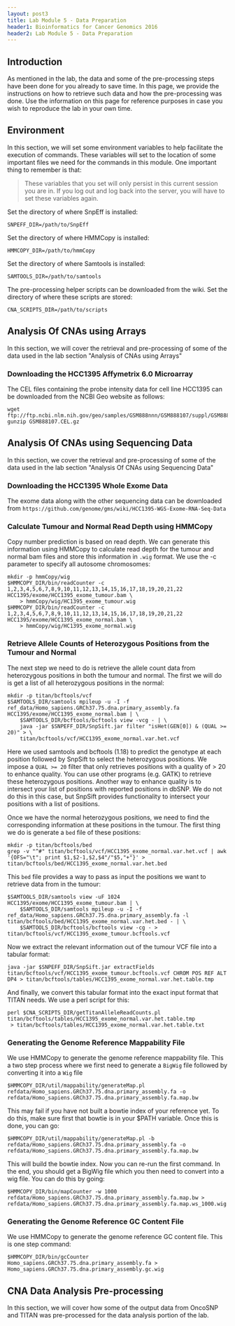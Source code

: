 ```yaml
---
layout: post3
title: Lab Module 5 - Data Preparation
header1: Bioinformatics for Cancer Genomics 2016
header2: Lab Module 5 - Data Preparation
---
```


## Introduction

As mentioned in the lab, the data and some of the pre-processing steps have been done for you already to save time. In this page, we provide the instructions on how to retrieve such data and how the pre-processing was done. Use the information on this page for reference purposes in case you wish to reproduce the lab in your own time. 

## Environment

In this section, we will set some environment variables to help facilitate the execution of commands. These variables will set to the location of some important files we need for the commands in this module. One important thing to remember is that:

> These variables that you set will only persist in this current session you are in. If you log out and log back into the server, you will have to set these variables again.

Set the directory of where SnpEff is installed:

```
SNPEFF_DIR=/path/to/SnpEff
```

Set the directory of where HMMCopy is installed:

```
HMMCOPY_DIR=/path/to/hmmCopy
```

Set the directory of where Samtools is installed:

```
SAMTOOLS_DIR=/path/to/samtools
```

The pre-processing helper scripts can be downloaded from the wiki. Set the directory of where these scripts are stored:

```
CNA_SCRIPTS_DIR=/path/to/scripts
```

## Analysis Of CNAs using Arrays

In this section, we will cover the retrieval and pre-processing of some of the data used in the lab section 
"Analysis of CNAs using Arrays"

### Downloading the HCC1395 Affymetrix 6.0 Microarray

The CEL files containing the probe intensity data for cell line HCC1395 can be downloaded from the NCBI Geo website as follows:

```
wget ftp://ftp.ncbi.nlm.nih.gov/geo/samples/GSM888nnn/GSM888107/suppl/GSM888107.CEL.gz
gunzip GSM888107.CEL.gz
```

## Analysis Of CNAs using Sequencing Data

In this section, we cover the retrieval and pre-processing of some of the data used in the lab section 
"Analysis Of CNAs using Sequencing Data"

### Downloading the HCC1395 Whole Exome Data

The exome data along with the other sequencing data can be downloaded from `https://github.com/genome/gms/wiki/HCC1395-WGS-Exome-RNA-Seq-Data`

### Calculate Tumour and Normal Read Depth using HMMCopy

Copy number prediction is based on read depth.  We can generate this information using HMMCopy to calculate read depth for the tumour and normal bam files and store this information in `.wig` format.  We use the -c parameter to specify all autosome chromosomes:

```
mkdir -p hmmCopy/wig 
$HMMCOPY_DIR/bin/readCounter -c 1,2,3,4,5,6,7,8,9,10,11,12,13,14,15,16,17,18,19,20,21,22 HCC1395/exome/HCC1395_exome_tumour.bam \ 
	> hmmCopy/wig/HC1395_exome_tumour.wig
$HMMCOPY_DIR/bin/readCounter -c 1,2,3,4,5,6,7,8,9,10,11,12,13,14,15,16,17,18,19,20,21,22 HCC1395/exome/HCC1395_exome_normal.bam \
	> hmmCopy/wig/HC1395_exome_normal.wig 
```

### Retrieve Allele Counts of Heterozygous Positions from the Tumour and Normal

The next step we need to do is retrieve the allele count data from heterozygous positions in both the tumour and normal. The first we will do is get a list of all heterozygous positions in the normal:

```
mkdir -p titan/bcftools/vcf 
$SAMTOOLS_DIR/samtools mpileup -u -I -f ref_data/Homo_sapiens.GRCh37.75.dna.primary_assembly.fa HCC1395/exome/HCC1395_exome_normal.bam | \
	$SAMTOOLS_DIR/bcftools/bcftools view -vcg - | \
	java -jar $SNPEFF_DIR/SnpSift.jar filter "isHet(GEN[0]) & (QUAL >= 20)" > \
	titan/bcftools/vcf/HCC1395_exome_normal.var.het.vcf
```

Here we used samtools and bcftools (1.18) to predict the genotype at each position followed by SnpSift to select the heterozygous positions. We impose a `QUAL >= 20` filter that only retrieves positions with a quality of > 20 to enhance quality. You can use other programs (e.g. GATK) to retrieve these heterozygous positions. Another way to enhance quality is to intersect your list of positions with reported positions in dbSNP. We do not do this in this case, but SnpSift provides functionality to intersect your positions with a list of positions.

Once we have the normal heterozygous positions, we need to find the corresponding information at these positions in the tumour. The first thing we do is generate a `bed` file of these positions:

```
mkdir -p titan/bcftools/bed
grep -v "^#" titan/bcftools/vcf/HCC1395_exome_normal.var.het.vcf | awk '{OFS="\t"; print $1,$2-1,$2,$4"/"$5,"+"}' > titan/bcftools/bed/HCC1395_exome_normal.var.het.bed
```

This `bed` file provides a way to pass as input the positions we want to retrieve data from in the tumour:

```
$SAMTOOLS_DIR/samtools view -uF 1024 HCC1395/exome/HCC1395_exome_tumour.bam | \
	$SAMTOOLS_DIR/samtools mpileup -u -I -f ref_data/Homo_sapiens.GRCh37.75.dna.primary_assembly.fa -l titan/bcftools/bed/HCC1395_exome_normal.var.het.bed - | \
	$SAMTOOLS_DIR/bcftools/bcftools view -cg - > titan/bcftools/vcf/HCC1395_exome_tumour.bcftools.vcf
```

Now we extract the relevant information out of the tumour VCF file into a tabular format:

```
java -jar $SNPEFF_DIR/SnpSift.jar extractFields titan/bcftools/vcf/HCC1395_exome_tumour.bcftools.vcf CHROM POS REF ALT DP4 > titan/bcftools/tables/HCC1395_exome_normal.var.het.table.tmp
```

And finally, we convert this tabular format into the exact input format that TITAN needs. We use a perl script for this:

```
perl $CNA_SCRIPTS_DIR/getTitanAlleleReadCounts.pl titan/bcftools/tables/HCC1395_exome_normal.var.het.table.tmp
 > titan/bcftools/tables/HCC1395_exome_normal.var.het.table.txt
```

### Generating the Genome Reference Mappability File

We use HMMCopy to generate the genome reference mappability file. This a two step process where we first need to generate a `BigWig` file followed by converting it into a `Wig` file

```
$HMMCOPY_DIR/util/mappability/generateMap.pl refdata/Homo_sapiens.GRCh37.75.dna.primary_assembly.fa -o refdata/Homo_sapiens.GRCh37.75.dna.primary_assembly.fa.map.bw
```

This may fail if you have not built a bowtie index of your reference yet. To do this, make sure first that bowtie is in your $PATH variable. Once this is done, you can go:

```
$HMMCOPY_DIR/util/mappability/generateMap.pl -b refdata/Homo_sapiens.GRCh37.75.dna.primary_assembly.fa -o refdata/Homo_sapiens.GRCh37.75.dna.primary_assembly.fa.map.bw
```

This will build the bowtie index. Now you can re-run the first command. In the end, you should get a BigWig file which you then need to convert into a wig file. You can do this by going:

```
$HMMCOPY_DIR/bin/mapCounter -w 1000 refdata/Homo_sapiens.GRCh37.75.dna.primary_assembly.fa.map.bw > refdata/Homo_sapiens.GRCh37.75.dna.primary_assembly.fa.map.ws_1000.wig
```

### Generating the Genome Reference GC Content File

We use HMMCopy to generate the genome reference GC content file. This is one step command:

```
$HMMCOPY_DIR/bin/gcCounter Homo_sapiens.GRCh37.75.dna.primary_assembly.fa > Homo_sapiens.GRCh37.75.dna.primary_assembly.gc.wig
```

## CNA Data Analysis Pre-processing

In this section, we will cover how some of the output data from OncoSNP and TITAN was pre-processed for the data analysis portion of the lab.
